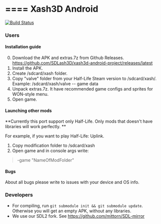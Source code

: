 ====
Xash3D Android
====
[![Build Status](https://travis-ci.org/SDLash3D/xash3d-android-project.svg)](https://travis-ci.org/SDLash3D/xash3d-android-project)
### Users
#### Installation guide
0. Download the APK and extras.7z from Github Releases. https://github.com/SDLash3D/xash3d-android-project/releases/latest
1. Install the APK.
2. Create /sdcard/xash folder.
3. Copy "valve" folder from your Half-Life Steam version to /sdcard/xash/. Example: /sdcard/xash/valve -- game data
4. Unpack extras.7z. It have recommended game configs and sprites for WON-style menu.
5. Open game. 

#### Launching other mods
**Currently this port support only Half-Life. Only mods that doesn't have libraries will work perfectly. **

For example, if you want to play Half-Life: Uplink. 

1. Copy modification folder to /sdcard/xash
2. Open game and in console args write: 
> -game "NameOfModFolder"

#### Bugs

About all bugs please write to issues with your device and OS info. 

### Developers

+ For compiling, run `git submodule init && git submodule update`. Otherwise you will get an empty APK, without any libraries. 
+ We use our SDL2 fork. See https://github.com/mittorn/SDL-mirror
